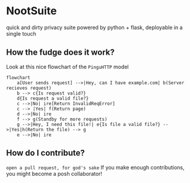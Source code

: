 # NootSuite
quick and dirty privacy suite powered by python + flask, deployable in a single touch
## How the fudge does it work?
Look at this nice flowchart of the `PinguHTTP` model
```mermaid
flowchart
    a[User sends request] -->|Hey, can I have example.com| b(Server recieves request)
    b --> c{Is request valid?}
    d{Is request a valid file?}
    c -->|No| ire[Return InvalidReqError]
    c --> |Yes| f(Return page)
    d -->|No| ire
    f --> g(Standby for more requests)
    g -->|Hey, I need this file!| e{Is file a valid file?} -->|Yes|h(Return the file) --> g
    e -->|No| ire
```
## How do I contribute?
`open a pull request, for god's sake`
If you make enough contributions, you might become a posh collaborator!
